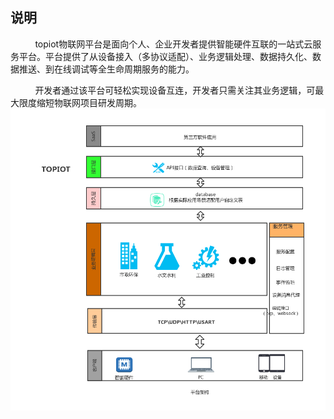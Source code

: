 ## 说明
&nbsp;&nbsp;&nbsp;&nbsp;&nbsp;&nbsp;&nbsp;&nbsp;&nbsp;&nbsp;topiot物联网平台是面向个人、企业开发者提供智能硬件互联的一站式云服务平台。平台提供了从设备接入（多协议适配）、业务逻辑处理、数据持久化、数据推送、到在线调试等全生命周期服务的能力。

&nbsp;&nbsp;&nbsp;&nbsp;&nbsp;&nbsp;&nbsp;&nbsp;&nbsp;&nbsp;开发者通过该平台可轻松实现设备互连，开发者只需关注其业务逻辑，可最大限度缩短物联网项目研发周期。
[![平台架构](https://github.com/xizhonghuai/topiot/blob/master/topiot.png?raw=true "平台架构")](https://github.com/xizhonghuai/topiot/blob/master/topiot.png?raw=true "平台架构")

